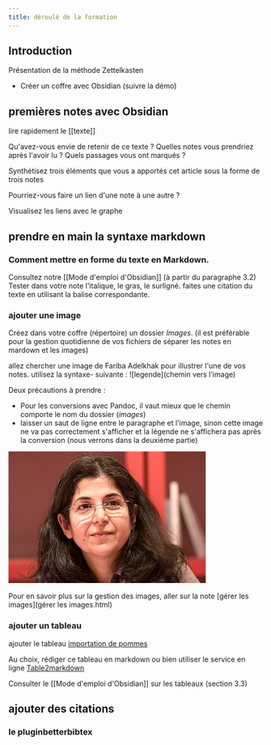 ```yaml
---
title: déroulé de la formation
---
```


## Introduction

Présentation de la méthode Zettelkasten

- Créer un coffre avec Obsidian (suivre la démo)


## premières notes avec Obsidian

lire rapidement le [[texte]]

Qu'avez-vous envie de retenir de ce texte ? Quelles notes vous prendriez après l'avoir lu ? Quels passages vous ont marqués ? 

Synthétisez trois éléments que vous a apportés cet article sous la forme de trois notes

Pourriez-vous faire un lien d'une note à une autre ? 

Visualisez les liens avec le graphe

## prendre en main la syntaxe markdown

### Comment mettre en forme du texte en Markdown. 

Consultez notre [[Mode d'emploi d'Obsidian]] (à partir du paragraphe 3.2)
Tester dans votre note l'italique, le gras, le surligné. 
faites une citation du texte en utilisant la balise correspondante. 

### ajouter une image

Créez dans votre coffre (répertoire) un dossier *Images*.
(il est préférable pour la gestion quotidienne de vos fichiers de séparer les notes en mardown et les images)

allez chercher une image de Fariba Adelkhak pour illustrer l'une de vos notes. 
utilisez la syntaxe- suivante : \!\[legende\]\(chemin vers l'image\)

Deux précautions à prendre : 

- Pour les conversions avec Pandoc, il vaut mieux que le chemin comporte le nom du dossier (*images*)
- laisser un saut de ligne entre le paragraphe et l'image, sinon cette image ne va pas correctement s'afficher et la légende ne s'affichera pas après la conversion (nous verrons dans la deuxième partie)


<p align="left">
	<img  src="assets/390px_Fariba.jpg">
</p>

Pour en savoir plus sur la gestion des images, aller sur la note [gérer les images](gérer les images.html)

### ajouter un tableau

ajouter le tableau [importation de pommes](https://uniren1-my.sharepoint.com/:x:/g/personal/damien_belveze_univ-rennes1_fr/ESvDL0wh7fZPqQL_gnJ_nn0BP-mWBIZQo9lbSPvas1txZA?e=Xco12y)

Au choix, rédiger ce tableau en markdown ou bien utiliser le service en ligne [Table2markdown](https://tabletomarkdown.com/)

Consulter le [[Mode d'emploi d'Obsidian]] sur les tableaux (section 3.3)

## ajouter des citations

### le pluginbetterbibtex
